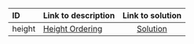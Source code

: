 | ID | Link to description | Link to solution |
|:---|:---|:---:|
| height | [Height Ordering](https://open.kattis.com/problems/height) | [Solution](https://github.com/versenyi98/leetcode-solutions/tree/main/solutions/Height%20Ordering)|
